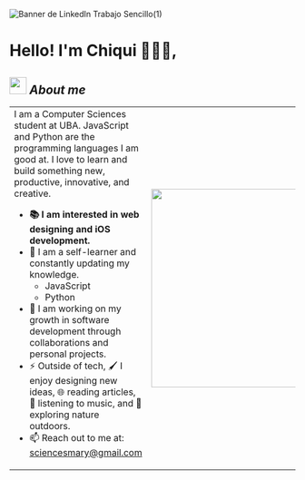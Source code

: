 ![Banner de LinkedIn Trabajo Sencillo(1)](https://github.com/chiquiQQ/chiquiQQ/assets/114885139/9deedde5-9001-4b37-830a-f20932c92adc)

# Hello! I'm Chiqui 👩🏻‍💻,

## <img src="https://media.giphy.com/media/ObNTw8Uzwy6KQ/giphy.gif" width="30px">&nbsp;***About me***

<table>
  <tr>
    <td>
      I am a Computer Sciences student at UBA. JavaScript and Python are the programming languages I am good at. I love to learn and build something new, productive, innovative, and creative.
      <ul>
        <li><b>📚 I am interested in web designing and iOS development.</b></li>
        <li>🌱 I am a self-learner and constantly updating my knowledge.
          <ul>
            <li>JavaScript</li>
            <li>Python</li>
          </ul>
        </li>
        <li>🧮 I am working on my growth in software development through collaborations and personal projects.</li>
        <li>⚡️ Outside of tech, 🖌️ I enjoy designing new ideas, 🌐 reading articles, 🎵 listening to music, and 🌴 exploring nature outdoors.</li>
        <li>📫 Reach out to me at: <a href="mailto:sciencesmary@gmail.com">sciencesmary@gmail.com</a></li>
      </ul>
    </td>
    <td>
      <img src="https://media.giphy.com/media/ZDTbix65Me1YDNLDF3/giphy.gif" width="350px">
    </td>
    </td>
  </tr>
</table>


